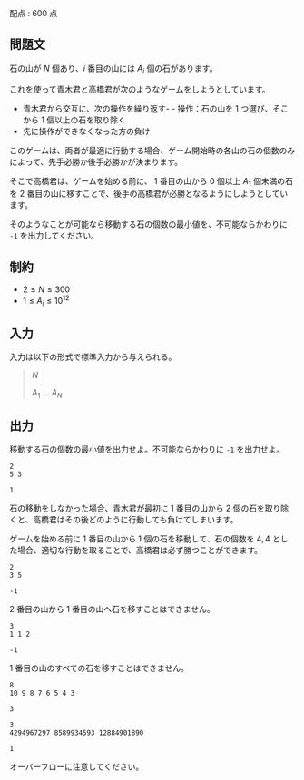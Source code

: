 配点 : $600$ 点

## 問題文

石の山が $N$ 個あり、$i$ 番目の山には $A_i$ 個の石があります。

これを使って青木君と高橋君が次のようなゲームをしようとしています。

- 青木君から交互に、次の操作を繰り返す-   - 操作：石の山を $1$ つ選び、そこから $1$ 個以上の石を取り除く
- 先に操作ができなくなった方の負け

このゲームは、両者が最適に行動する場合、ゲーム開始時の各山の石の個数のみによって、先手必勝か後手必勝かが決まります。

そこで高橋君は、ゲームを始める前に、 $1$ 番目の山から $0$ 個以上 $A_1$ 個未満の石を $2$ 番目の山に移すことで、後手の高橋君が必勝となるようにしようとしています。

そのようなことが可能なら移動する石の個数の最小値を、不可能ならかわりに `-1` を出力してください。

## 制約

- $2 \leq N \leq 300$
- $1 \leq A_i \leq 10^{12}$

## 入力

入力は以下の形式で標準入力から与えられる。

> $N$
> 
> $A_1$ $\ldots$ $A_N$

## 出力

移動する石の個数の最小値を出力せよ。不可能ならかわりに `-1` を出力せよ。

```input1
2
5 3
```

```output1
1
```

石の移動をしなかった場合、青木君が最初に $1$ 番目の山から $2$ 個の石を取り除くと、高橋君はその後どのように行動しても負けてしまいます。

ゲームを始める前に $1$ 番目の山から $1$ 個の石を移動して、石の個数を $4,4$ とした場合、適切な行動を取ることで、高橋君は必ず勝つことができます。

```input2
2
3 5
```

```output2
-1
```

$2$ 番目の山から $1$ 番目の山へ石を移すことはできません。

```input3
3
1 1 2
```

```output3
-1
```

$1$ 番目の山のすべての石を移すことはできません。

```input4
8
10 9 8 7 6 5 4 3
```

```output4
3
```

```input5
3
4294967297 8589934593 12884901890
```

```output5
1
```

オーバーフローに注意してください。